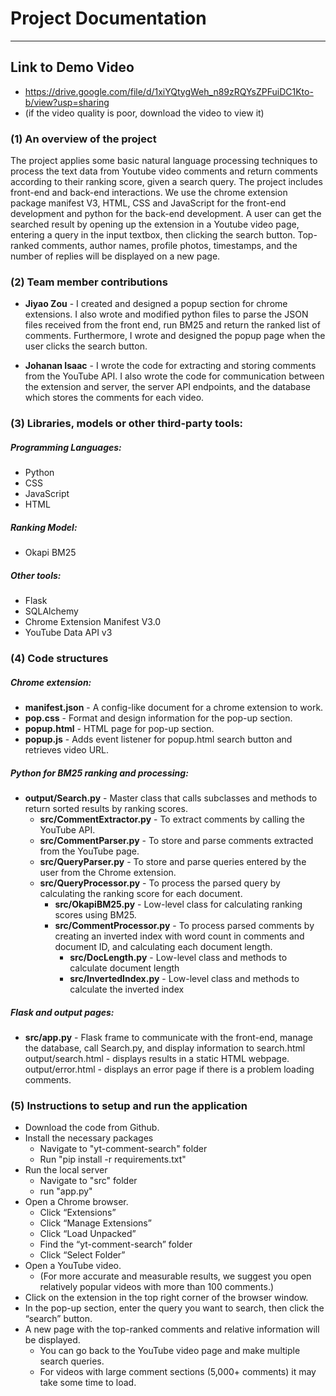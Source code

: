 # Project Documentation
-----------------------------------------------------------------------------------------------------------------------------

## Link to Demo Video
- https://drive.google.com/file/d/1xiYQtygWeh_n89zRQYsZPFuiDC1Kto-b/view?usp=sharing
- (if the video quality is poor, download the video to view it)
### (1) An overview of the project
The project applies some basic natural language processing techniques to process the text data from Youtube video comments and return comments according to their ranking score, given a search query. The project includes front-end and back-end interactions. We use the chrome extension package manifest V3, HTML, CSS and JavaScript for the front-end development and python for the back-end development. A user can get the searched result by opening up the extension in a Youtube video page, entering a query in the input textbox, then clicking the search button. Top-ranked comments, author names, profile photos, timestamps, and the number of replies will be displayed on a new page.
### (2) Team member contributions
- **Jiyao Zou** - I created and designed a popup section for chrome extensions. I also wrote and modified python files to parse the JSON files received from the front end, run BM25 and return the ranked list of comments. Furthermore, I wrote and designed the popup page when the user clicks the search button.

- **Johanan Isaac** - I wrote the code for extracting and storing comments from the YouTube API. I also wrote the code for communication between the extension and server, the server API endpoints, and the database which stores the comments for each video.
### (3) Libraries, models or other third-party tools:
##### Programming Languages:
- Python
- CSS
- JavaScript
- HTML

##### Ranking Model:
- Okapi BM25

##### Other tools:
- Flask
- SQLAlchemy
- Chrome Extension Manifest V3.0
- YouTube Data API v3

### (4) Code structures

##### Chrome extension:
- **manifest.json** - A config-like document for a chrome extension to work.
- **pop.css** - Format and design information for the pop-up section.
- **popup.html** - HTML page for pop-up section.
- **popup.js** - Adds event listener for popup.html search button and retrieves video URL.

##### Python for BM25 ranking and processing:
* **output/Search.py** - Master class that calls subclasses and methods to return sorted results by ranking scores.
  - **src/CommentExtractor.py** - To extract comments by calling the YouTube API.
  - **src/CommentParser.py** - To store and parse comments extracted from the YouTube page.
  - **src/QueryParser.py** - To store and parse queries entered by the user from the Chrome extension.
  - **src/QueryProcessor.py** - To process the parsed query by calculating the ranking score for each document.
    - **src/OkapiBM25.py** - Low-level class for calculating ranking scores using BM25.
    - **src/CommentProcessor.py** - To process parsed comments by creating an inverted index with word count in comments and document ID, and calculating each document length.
      - **src/DocLength.py** - Low-level class and methods to calculate document length
      - **src/InvertedIndex.py** - Low-level class and methods to calculate the inverted index

##### Flask and output pages:
- **src/app.py** - Flask frame to communicate with the front-end, manage the database, call Search.py, and display information to search.html
output/search.html - displays results in a static HTML webpage.
output/error.html - displays an error page if there is a problem loading comments.

### (5) Instructions to setup and run the application
- Download the code from Github.
- Install the necessary packages
  - Navigate to "yt-comment-search" folder
  - Run "pip install -r requirements.txt"
- Run the local server
  - Navigate to "src" folder
  - run "app.py"
- Open a Chrome browser.
  - Click “Extensions”
  - Click “Manage Extensions”
  - Click “Load Unpacked”
  - Find the “yt-comment-search” folder
  - Click “Select Folder”
- Open a YouTube video. 
  - (For more accurate and measurable results, we suggest you open relatively popular videos with more than 100 comments.)
- Click on the extension in the top right corner of the browser window.
- In the pop-up section, enter the query you want to search, then click the “search” button.
- A new page with the top-ranked comments and relative information will be displayed.
  - You can go back to the YouTube video page and make multiple search queries.
  - For videos with large comment sections (5,000+ comments) it may take some time to load.
